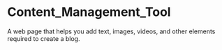 # Content_Management_Tool
A web page that helps you add text, images, videos, and other elements required to create a blog.
